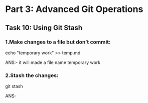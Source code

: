 # Part 3: Advanced Git Operations
## Task 10: Using Git Stash
### 1.Make changes to a file but don’t commit:
echo "temporary work" >> temp.md

ANS:-
it will made a file name temporary work

### 2.Stash the changes:
git stash

ANS:
